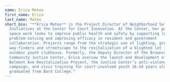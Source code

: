 ```yaml
---
name: Erica Mateo
first_name: Erica
last_name: Mateo
short_bio: "**Erica Mateo** is the Project Director of Neighborhood Safety
  Initiatives at the Center for Court Innovation. At the Center, her public
  space work looks to improve public health and safety by supporting local
  problem-solving and improving efficacy in resident and government
  collaboration. Projects range from the strategic use of lighting, greenery,
  way-finders and streetscape to the revitalization of a blighted lot into an
  outdoor youth clubhouse. Formerly, the Deputy Director of the Brownsville
  Community Justice Center, Erica oversaw the launch and development of the
  Belmont Ave Revitalization Project, the Justice Center’s anti-violence
  campaign, and civic training for court-involved youth 16-24 years old. Erica
  graduated from Bard College."
---
```

